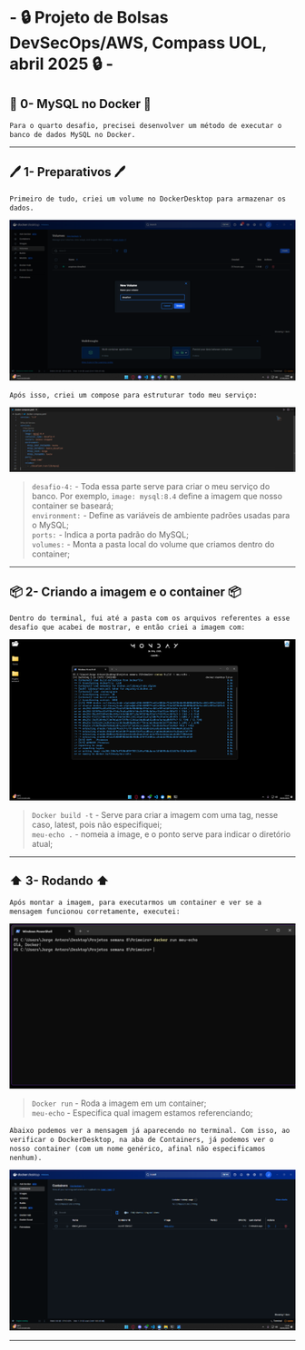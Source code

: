 # - 🔒 Projeto de Bolsas DevSecOps/AWS,  Compass UOL, abril 2025 🔒 -

## 🐬 0- MySQL no Docker 🐬
    Para o quarto desafio, precisei desenvolver um método de executar o banco de dados MySQL no Docker.

---
## 🖊️ 1- Preparativos 🖊️
    Primeiro de tudo, criei um volume no DockerDesktop para armazenar os dados.
![Primeiro print](/Desafios/Prints/4.1.png)  

    Após isso, criei um compose para estruturar todo meu serviço:
![Segundo print](/Desafios/Prints/4.2.png)
>`desafio-4:` - Toda essa parte serve para criar o meu serviço do banco. Por exemplo, `image: mysql:8.4` define a imagem que nosso container se baseará;  
>`environment:` - Define as variáveis de ambiente padrões usadas para o MySQL;  
>`ports:` - Indica a porta padrão do MySQL;  
>`volumes:` - Monta a pasta local do volume que criamos dentro do container;

---
## 📦 2- Criando a imagem e o container 📦
    Dentro do terminal, fui até a pasta com os arquivos referentes a esse desafio que acabei de mostrar, e então criei a imagem com:
![Terceiro print](/Desafios/Prints/1.3.png)
>`Docker build -t` - Serve para criar a imagem com uma tag, nesse caso, latest, pois não especifiquei;  
>`meu-echo .` - nomeia a image, e o ponto serve para indicar o diretório atual;  

---
## ⬆️ 3- Rodando ⬆️
    Após montar a imagem, para executarmos um container e ver se a mensagem funcionou corretamente, executei:
![Quarto print](/Desafios/Prints/1.4.png)
>`Docker run` - Roda a imagem em um container;  
>`meu-echo` - Especifica qual imagem estamos referenciando;  

    Abaixo podemos ver a mensagem já aparecendo no terminal. Com isso, ao verificar o DockerDesktop, na aba de Containers, já podemos ver o nosso container (com um nome genérico, afinal não especificamos nenhum).  
![Quinto print](/Desafios/Prints/1.5.png)

---

